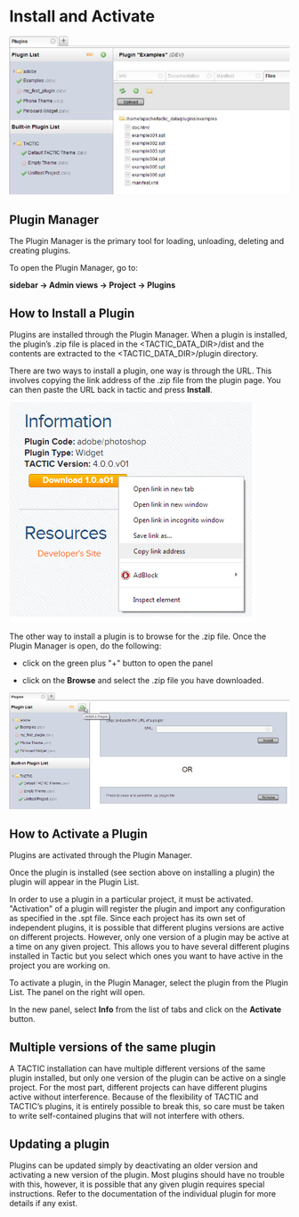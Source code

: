 # Install and Activate

![image](media/0_plugins_overview.png)

## Plugin Manager

The Plugin Manager is the primary tool for loading, unloading, deleting
and creating plugins.

To open the Plugin Manager, go to:

**sidebar → Admin views → Project → Plugins**

## How to Install a Plugin

Plugins are installed through the Plugin Manager. When a plugin is
installed, the plugin’s .zip file is placed in the
&lt;TACTIC\_DATA\_DIR&gt;/dist and the contents are extracted to the
&lt;TACTIC\_DATA\_DIR&gt;/plugin directory.

There are two ways to install a plugin, one way is through the URL. This
involves copying the link address of the .zip file from the plugin page.
You can then paste the URL back in tactic and press **Install**.

![image](media/1_copy_link_address.png)

The other way to install a plugin is to browse for the .zip file. Once
the Plugin Manager is open, do the following:

-   click on the green plus "+" button to open the panel

-   click on the **Browse** and select the .zip file you have downloaded.

![image](media/1_install_browse.png)

## How to Activate a Plugin

Plugins are activated through the Plugin Manager.

Once the plugin is installed (see section above on installing a plugin)
the plugin will appear in the Plugin List.

In order to use a plugin in a particular project, it must be activated.
"Activation" of a plugin will register the plugin and import any
configuration as specified in the .spt file. Since each project has its
own set of independent plugins, it is possible that different plugins
versions are active on different projects. However, only one version of
a plugin may be active at a time on any given project. This allows you
to have several different plugins installed in Tactic but you select
which ones you want to have active in the project you are working on.

To activate a plugin, in the Plugin Manager, select the plugin from the
Plugin List. The panel on the right will open.

In the new panel, select **Info** from the list of tabs and click on the
**Activate** button.

## Multiple versions of the same plugin

A TACTIC installation can have multiple different versions of the same
plugin installed, but only one version of the plugin can be active on a
single project. For the most part, different projects can have different
plugins active without interference. Because of the flexibility of
TACTIC and TACTIC’s plugins, it is entirely possible to break this, so
care must be taken to write self-contained plugins that will not
interfere with others.

## Updating a plugin

Plugins can be updated simply by deactivating an older version and
activating a new version of the plugin. Most plugins should have no
trouble with this, however, it is possible that any given plugin
requires special instructions. Refer to the documentation of the
individual plugin for more details if any exist.
